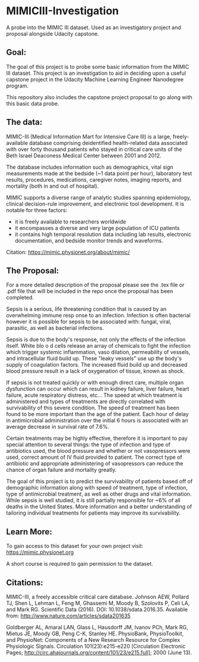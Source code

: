 # MIMICIII-Investigation
A probe into the MIMIC III dataset. Used as an investigatory project and proposal alongside Udacity capstone.

## Goal:
The goal of this project is to probe some basic information from the MIMIC III dataset. This project is an investigation to aid in deciding upon a useful capstone project in the Udacity Machine Learning Engineer Nanodegree program. 

This repository also includes the capstone project proposal to go along with this basic data probe.

## The data:
MIMIC-III (Medical Information Mart for Intensive Care III) is a large, freely-available database comprising deidentified health-related data associated with over forty thousand patients who stayed in critical care units of the Beth Israel Deaconess Medical Center between 2001 and 2012.

The database includes information such as demographics, vital sign measurements made at the bedside (~1 data point per hour), laboratory test results, procedures, medications, caregiver notes, imaging reports, and mortality (both in and out of hospital).

MIMIC supports a diverse range of analytic studies spanning epidemiology, clinical decision-rule improvement, and electronic tool development. It is notable for three factors:

* it is freely available to researchers worldwide
* it encompasses a diverse and very large population of ICU patients
* it contains high temporal resolution data including lab results, electronic documentation, and bedside monitor trends and waveforms.

Citation: https://mimic.physionet.org/about/mimic/ 

## The Proposal:
For a more detailed description of the proposal please see the .tex file or .pdf file that will be included in the repo once the proposal has been completed.

Sepsis is a serious, life threatening condition that is caused by an overwhelming immune resp onse to an infection. Infection is often bacterial however it is possible for sepsis to be associated with: fungal, viral, parasitic, as well as bacterial infections. 

Sepsis is due to the body's response, not only the effects of the infection itself. White blo o d cells release an array of chemicals to fight the infection which trigger systemic inflammation, vaso dilation, permeability of vessels, and intracellular fluid build up. These "leaky vessels" use up the body's supply of coagulation factors. The increased fluid build up and decreased blood pressure result in a lack of oxygenation of tissue, known as shock. 

If sepsis is not treated quickly or with enough direct care, multiple organ dysfunction can occur which can result in kidney failure, liver failure, heart failure, acute respiratory distress, etc... The speed at which treatment is administered and types of treatments are directly correlated with survivability of this severe condition. The speed of treatment has been found to be more important than the age of the patient. Each hour of delay in antimicrobial administration over the initial 6 hours is associated with an average decrease in survival rate of 7.6%. 

Certain treatments may be highly effective, therefore it is important to pay special attention to several things: the type of infection and type of antibiotics used, the blood pressure and whether or not vasopressors were used, correct amount of IV fluid provided to patient. The correct type of antibiotic and appropriate administering of vasopressors can reduce the chance of organ failure and mortality greatly.

The goal of this project is to predict the survivability of patients based off of demographic information along with speed of treatment, type of infection, type of antimicrobial treatment, as well as other drugs and vital information. While sepsis is well studied, it is still partially responsible for ~6% of all deaths in the United States. More information and a better understanding of tailoring individual treatments for patients may improve its survivability.

## Learn More:
To gain access to this dataset for your own project visit: https://mimic.physionet.org

A short course is required to gain permission to the dataset.

## Citations:
MIMIC-III, a freely accessible critical care database. Johnson AEW, Pollard TJ, Shen L, Lehman L, Feng M, Ghassemi M, Moody B, Szolovits P, Celi LA, and Mark RG. Scientific Data (2016). DOI: 10.1038/sdata.2016.35. Available from: http://www.nature.com/articles/sdata201635

Goldberger AL, Amaral LAN, Glass L, Hausdorff JM, Ivanov PCh, Mark RG, Mietus JE, Moody GB, Peng C-K, Stanley HE. PhysioBank, PhysioToolkit, and PhysioNet: Components of a New Research Resource for Complex Physiologic Signals. Circulation 101(23):e215-e220 [Circulation Electronic Pages; http://circ.ahajournals.org/content/101/23/e215.full]; 2000 (June 13).
